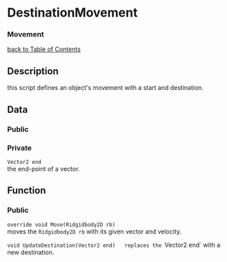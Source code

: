 # DestinationMovement
### Movement

[back to Table of Contents](/TableOfContents.md)

## Description
this script defines an object's movement with a start and destination.

## Data

### Public

### Private
`Vector2 end`  
the end-point of a vector.

## Function

### Public

`override void Move(Ridgidbody2D rb)`  
moves the `Ridgidbody2D rb` with its given vector and velocity.

`void UpdateDestination(Vector2 end)  
replaces the `Vector2 end` with a new destination.